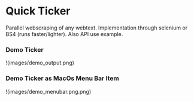 # Quick Ticker
Parallel webscraping of any webtext. Implementation through selenium or BS4 (runs faster/lighter). Also API use example. 

### Demo Ticker
!(images/demo_output.png)


### Demo Ticker as MacOs Menu Bar Item
!(images/demo_menubar.png.png)


